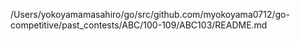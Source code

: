 /Users/yokoyamamasahiro/go/src/github.com/myokoyama0712/go-competitive/past_contests/ABC/100-109/ABC103/README.md